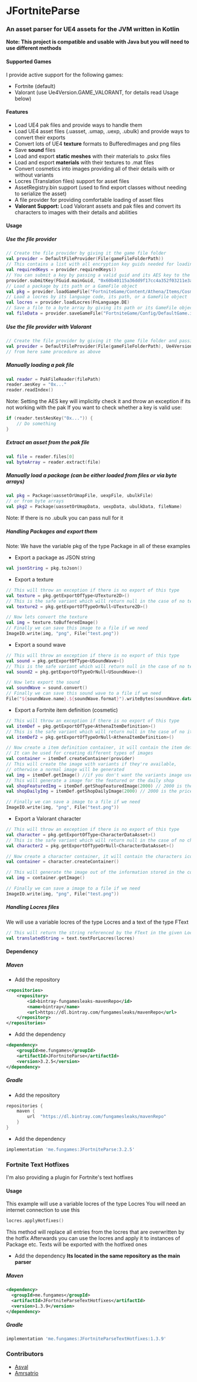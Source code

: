 # JFortniteParse

### An asset parser for UE4 assets for the JVM written in Kotlin

**Note: This project is compatible and usable with Java but you will need to use different methods**
#### Supported Games
I provide active support for the following games:
- Fortnite (default)
- Valorant (use Ue4Version.GAME_VALORANT, for details read Usage below)
#### Features
- Load UE4 pak files and provide ways to handle them
- Load UE4 asset files (.uasset, .umap, .uexp, .ubulk) and provide ways to convert their exports
- Convert lots of UE4 **texture** formats to BufferedImages and png files
- Save **sound** files
- Load and export **static meshes** with their materials to .pskx files
- Load and export **materials** with their textures to .mat files
- Convert cosmetics into images providing all of their details with or without variants
- Locres (Translation files) support for asset files
- AssetRegistry.bin support (used to find export classes without needing to serialize the asset)
- A file provider for providing comfortable loading of asset files
- **Valorant Support:** Load Valorant assets and pak files and convert its characters to images with their details and abilities
#### Usage
##### Use the file provider
```kotlin
// Create the file provider by giving it the game file folder
val provider = DefaultFileProvider(File(gameFileFolderPath))
// This contains a list with all encryption key guids needed for loading the pak files  
val requiredKeys = provider.requiredKeys() 
// You can submit a key by passing a valid guid and its AES key to the submitKey method
provider.submitKey(FGuid.mainGuid, "0x60b40115a36dd9f17cc4a352f03211e3a859ac664fef7e7200930f849fd8a980")  
// Load a package by its path or a GameFile object
val pkg = provider.loadGameFile("FortniteGame/Content/Athena/Items/Cosmetics/Characters/CID_144_Athena_Commando_M_SoccerDudeA.uasset") 
// Load a locres by its language code, its path, or a GameFile object
val locres = provider.loadLocres(FnLanguage.DE)
// Save a file to a byte array by giving its path or its GameFile object
val fileData = provider.saveGameFile("FortniteGame/Config/DefaultGame.ini")
```
##### Use the file provider with Valorant
```kotlin
// Create the file provider by giving it the game file folder and passing Valorant as game
val provider = DefaultFileProvider(File(gameFileFolderPath), Ue4Version.GAME_VALORANT)
// from here same procedure as above
```
##### Manually loading a pak file
```kotlin
val reader = PakFileReader(filePath)  
reader.aesKey = "0x..."  
reader.readIndex()
```
Note: Setting the AES key will implicitly check it and throw an exception if its not working with the pak
If you want to check whether a key is valid use:
```kotlin
if (reader.testAesKey("0x...")) {
    // Do something
}
```
##### Extract an asset from the pak file
```kotlin
val file = reader.files[0]
val byteArray = reader.extract(file)
```
##### Manually load a package (can be either loaded from files or via byte arrays)
```kotlin
val pkg = Package(uassetOrUmapFile, uexpFile, ubulkFile)
// or from byte arrays
val pkg2 = Package(uassetOrUmapData, uexpData, ubulkData, fileName)
```
Note: If there is no .ubulk you can pass null for it

##### Handling Packages and export them
Note: We have the variable pkg of the type Package in all of these examples

- Export a package as JSON string
```kotlin
val jsonString = pkg.toJson()
``` 
- Export a texture
```kotlin
// This will throw an exception if there is no export of this type
val texture = pkg.getExportOfType<UTexture2D>()
// This is the safe variant which will return null in the case of no texture export
val texture2 = pkg.getExportOfTypeOrNull<UTexture2D>()

// Now lets convert the texture
val img = texture.toBufferedImage()
// Finally we can save this image to a file if we need
ImageIO.write(img, "png", File("test.png"))
```
- Export a sound wave
```kotlin
// This will throw an exception if there is no export of this type
val sound = pkg.getExportOfType<USoundWave>()
// This is the safe variant which will return null in the case of no texture export
val sound2 = pkg.getExportOfTypeOrNull<USoundWave>()

// Now lets export the sound
val soundWave = sound.convert()
// Finally we can save this sound wave to a file if we need
File("${soundWave.name}.${soundWave.format}").writeBytes(soundWave.data)
```
- Export a Fortnite item definition (cosmetic)
```kotlin
// This will throw an exception if there is no export of this type
val itemDef = pkg.getExportOfType<AthenaItemDefinition>()
// This is the safe variant which will return null in the case of no item definition export
val itemDef2 = pkg.getExportOfTypeOrNull<AthenaItemDefinition>()

// Now create a item definition container, it will contain the item definitions icons and information
// It can be used for creating different types of images
val container = itemDef.createContainer(provider)
// This will create the image with variants if they're available, 
// otherwise a normal image will be generated
val img = itemDef.getImage() //if you don't want the variants image use itemDef.getImageNoVariants()
// This will generate a image for the featured or the daily shop
val shopFeaturedImg = itemDef.getShopFeaturedImage(2000) // 2000 is the price
val shopDailyImg = itemDef.getShopDailyImage(2000) // 2000 is the price

// Finally we can save a image to a file if we need
ImageIO.write(img, "png", File("test.png"))
```
- Export a Valorant character
```kotlin
// This will throw an exception if there is no export of this type
val character = pkg.getExportOfType<CharacterDataAsset>()
// This is the safe variant which will return null in the case of no character export
val character2 = pkg.getExportOfTypeOrNull<CharacterDataAsset>()

// Now create a character container, it will contain the characters icons and information
val container = character.createContainer()

// This will generate the image out of the information stored in the container
val img = container.getImage()

// Finally we can save a image to a file if we need
ImageIO.write(img, "png", File("test.png"))
```
##### Handling Locres files
We will use a variable locres of the type Locres and a text of the type FText
```kotlin
// This will return the string referenced by the FText in the given Locres
val translatedString = text.textForLocres(locres)
```
#### Dependency
##### Maven
- Add the repository
```xml
<repositories>
	<repository>
		<id>bintray-fungamesleaks-mavenRepo</id>
		<name>bintray</name>
		<url>https://dl.bintray.com/fungamesleaks/mavenRepo</url>
	</repository>
</repositories>
```
- Add the dependency
```xml
<dependency>
	<groupId>me.fungames</groupId>
	<artifactId>JFortniteParse</artifactId>
	<version>3.2.5</version>
</dependency>
```
##### Gradle
- Add the repository
```groovy
repositories {
	maven {
		url  "https://dl.bintray.com/fungamesleaks/mavenRepo"
	}
}
```
- Add the dependency
```groovy
implementation 'me.fungames:JFortniteParse:3.2.5'
```

### Fortnite Text Hotfixes
I'm also providing a plugin for Fortnite's text hotfixes

#### Usage
This example will use a variable locres of the type Locres
You will need an internet connection to use this
```kotlin
locres.applyHotfixes()
```
This method will replace all entries from the locres that are overwritten by the hotfix
Afterwards you can use the locres and apply it to instances of Package etc.
Texts will be exported with the hotfixed ones
- Add the dependency
**Its located in the same repository as the main parser**
##### Maven
```xml
<dependency>
  <groupId>me.fungames</groupId>
  <artifactId>JFortniteParseTextHotfixes</artifactId>
  <version>1.3.9</version>
</dependency>
```
##### Gradle
```groovy
implementation 'me.fungames:JFortniteParseTextHotfixes:1.3.9'
```

### Contributors
- [Asval](https://github.com/iAmAsval)
- [Amrsatrio](https://github.com/Amrsatrio)

